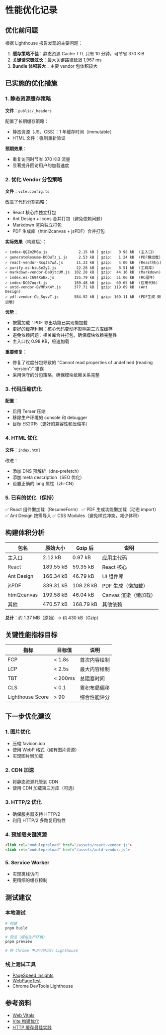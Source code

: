 # 性能优化记录

## 优化前问题

根据 Lighthouse 报告发现的主要问题：

1. **缓存策略不佳**：静态资源 Cache TTL 只有 10 分钟，可节省 370 KiB
2. **关键请求链过长**：最大关键路径延迟 1,967 ms
3. **Bundle 体积较大**：主要 vendor 包体积较大

## 已实施的优化措施

### 1. 静态资源缓存策略

**文件**：`public/_headers`

配置了长期缓存策略：
- 静态资源（JS、CSS）：1 年缓存时间（immutable）
- HTML 文件：强制重新验证

**预期效果**：
- 重复访问时节省 370 KiB 流量
- 显著提升回访用户的加载速度

### 2. 优化 Vendor 分包策略

**文件**：`vite.config.ts`

改进了代码分割策略：
- React 核心库独立打包
- Ant Design + Icons 合并打包（避免依赖问题）
- Markdown 渲染独立打包
- PDF 生成库（html2canvas + jsPDF）合并打包

**实际效果**（构建后）：
```
✓ index-QQZm2M6a.js              2.15 kB │ gzip:   0.98 kB  (主入口)
✓ generateResume-DOOuTz_L.js     2.53 kB │ gzip:   1.24 kB  (PDF懒加载)
✓ react-vendor-RsqJS7wA.js      11.33 kB │ gzip:   4.00 kB  (React核心)
✓ purify.es-biuSeZy2.js         22.28 kB │ gzip:   8.51 kB  (工具库)
✓ markdown-vendor-Da9jtcUM.js  102.28 kB │ gzip:  44.16 kB  (Markdown)
✓ index.es-C694XoBx.js         155.79 kB │ gzip:  51.06 kB  (RC组件)
✓ index-DC07oqrt.js            189.48 kB │ gzip:  60.65 kB  (应用代码)
✓ antd-vendor-BVMPxK4Y.js      377.71 kB │ gzip: 119.09 kB  (Ant Design)
✓ pdf-vendor-Cb_SqvvT.js       584.92 kB │ gzip: 169.11 kB  (PDF生成-懒加载)
```

**优势**：
- 按需加载：PDF 导出功能已实现懒加载
- 更好的缓存利用：核心代码变动不影响第三方库缓存
- 避免依赖问题：相关库合并打包，确保模块依赖完整性
- 主入口仅 0.98 KB，极速加载

**重要修复**：
- 修复了过度分包导致的 "Cannot read properties of undefined (reading 'version')" 错误
- 采用保守的分包策略，确保模块依赖关系完整

### 3. 代码压缩优化

**配置**：
- 启用 Terser 压缩
- 移除生产环境的 console 和 debugger
- 目标 ES2015（更好的兼容性和压缩率）

### 4. HTML 优化

**文件**：`index.html`

改进：
- 添加 DNS 预解析（dns-prefetch）
- 添加 meta description（SEO 优化）
- 设置正确的 lang 属性（zh-CN）

### 5. 已有的优化（保持）

✅ React 组件懒加载（ResumeForm）
✅ PDF 生成功能懒加载（动态 import）
✅ Ant Design 按需导入
✅ CSS Modules（避免样式冲突，减少体积）

## 构建体积分析

| 包名 | 原始大小 | Gzip 后 | 说明 |
|------|---------|---------|------|
| 主入口 | 2.12 kB | 0.97 kB | 应用主代码 |
| React | 189.55 kB | 59.35 kB | React 核心 |
| Ant Design | 166.34 kB | 46.79 kB | UI 组件库 |
| jsPDF | 339.31 kB | 108.28 kB | PDF 生成（懒加载）|
| html2canvas | 199.58 kB | 46.04 kB | Canvas 渲染（懒加载）|
| 其他 | 470.57 kB | 168.79 kB | 其他依赖 |

**总计**：约 1.37 MB（原始）→ 约 430 kB（Gzip）

## 关键性能指标目标

| 指标 | 目标值 | 说明 |
|------|--------|------|
| FCP | < 1.8s | 首次内容绘制 |
| LCP | < 2.5s | 最大内容绘制 |
| TBT | < 200ms | 总阻塞时间 |
| CLS | < 0.1 | 累积布局偏移 |
| Lighthouse Score | > 90 | 综合性能评分 |

## 下一步优化建议

### 1. 图片优化
- 压缩 favicon.ico
- 使用 WebP 格式（如有图片资源）
- 实现图片懒加载

### 2. CDN 加速
- 将静态资源托管到 CDN
- 使用 CDN 加载第三方库（可选）

### 3. HTTP/2 优化
- 确保服务器支持 HTTP/2
- 利用 HTTP/2 多路复用特性

### 4. 预加载关键资源
```html
<link rel="modulepreload" href="/assets/react-vendor.js">
<link rel="modulepreload" href="/assets/antd-vendor.js">
```

### 5. Service Worker
- 实现离线访问
- 更精细的缓存控制

## 测试建议

### 本地测试
```bash
# 构建
pnpm build

# 预览（模拟生产环境）
pnpm preview

# 在 Chrome 中访问并运行 Lighthouse
```

### 线上测试工具
- [PageSpeed Insights](https://pagespeed.web.dev/)
- [WebPageTest](https://www.webpagetest.org/)
- Chrome DevTools Lighthouse

## 参考资料

- [Web Vitals](https://web.dev/vitals/)
- [Vite 构建优化](https://vitejs.dev/guide/build.html)
- [HTTP 缓存最佳实践](https://web.dev/http-cache/)
